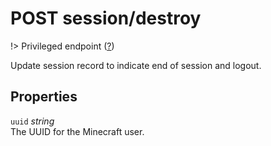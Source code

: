 # <span class="badge badge-light">POST</span> <span class="badge badge-light">session/destroy</span>

!> Privileged endpoint ([?](privileged.md))

Update session record to indicate end of session and logout.

## Properties

`uuid` *string*  
The UUID for the Minecraft user.



